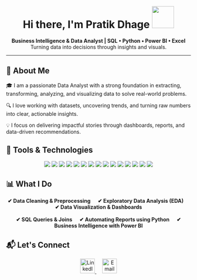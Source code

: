 
<h1 align="center">Hi there, I'm Pratik Dhage <img src="https://media.giphy.com/media/RbDKaczqWovIugyJmW/giphy.gif" width="60px"></h1>


<p align="center">
  <b>Business Intelligence & Data Analyst | SQL • Python • Power BI • Excel</b><br/>
  Turning data into decisions through insights and visuals.
</p>

---

## 🧠 About Me

🎓 I am a passionate Data Analyst with a strong foundation in extracting, transforming, analyzing, and visualizing data to solve real-world problems.

🔍 I love working with datasets, uncovering trends, and turning raw numbers into clear, actionable insights.

💡 I focus on delivering impactful stories through dashboards, reports, and data-driven recommendations.



## 🚀 Tools & Technologies

<p align="center">
  <img src="https://img.shields.io/badge/SQL-336791?style=for-the-badge&logo=postgresql&logoColor=white"/>
  <img src="https://img.shields.io/badge/MySQL-005C84?style=for-the-badge&logo=mysql&logoColor=white"/>
  <img src="https://img.shields.io/badge/MS%20SQL%20Server-CC2927?style=for-the-badge&logo=microsoft&logoColor=white"/>
  <img src="https://img.shields.io/badge/Python-3776AB?style=for-the-badge&logo=python&logoColor=white"/>
  <img src="https://img.shields.io/badge/PowerBI-F2C811?style=for-the-badge&logo=powerbi&logoColor=black"/>
  <img src="https://img.shields.io/badge/Excel-217346?style=for-the-badge&logo=microsoft-excel&logoColor=white"/>
  <img src="https://img.shields.io/badge/pandas-150458?style=for-the-badge&logo=pandas&logoColor=white"/>
  <img src="https://img.shields.io/badge/NumPy-013243?style=for-the-badge&logo=numpy&logoColor=white"/>
  <img src="https://img.shields.io/badge/Matplotlib-0C4B33?style=for-the-badge&logo=matplotlib&logoColor=white"/>
  <img src="https://img.shields.io/badge/Seaborn-2C2D72?style=for-the-badge&logo=python&logoColor=white"/>
  <img src="https://img.shields.io/badge/Canva-00C4CC?style=for-the-badge&logo=canva&logoColor=white"/>
  <img src="https://img.shields.io/badge/Figma-F24E1E?style=for-the-badge&logo=figma&logoColor=white"/>
  <img src="https://img.shields.io/badge/PowerPoint-B7472A?style=for-the-badge&logo=microsoft-powerpoint&logoColor=white"/>
  <img src="https://img.shields.io/badge/HTML-E34F26?style=for-the-badge&logo=html5&logoColor=white"/>
  <img src="https://img.shields.io/badge/CSS-1572B6?style=for-the-badge&logo=css3&logoColor=white"/>
</p>





## 📊 What I Do

<p align="center">
  <b>✔ Data Cleaning & Preprocessing</b> &nbsp;&nbsp;&nbsp;
  <b>✔ Exploratory Data Analysis (EDA)</b> &nbsp;&nbsp;&nbsp;
  <b>✔ Data Visualization & Dashboards</b><br><br>
  <b>✔ SQL Queries & Joins</b> &nbsp;&nbsp;&nbsp;
  <b>✔ Automating Reports using Python</b> &nbsp;&nbsp;&nbsp;
  <b>✔ Business Intelligence with Power BI</b>
</p>



## 📬 Let's Connect


<p align="center">
  <a href="https://www.linkedin.com/in/pratik-dhage-pd04052001" target="_blank">
    <img src="https://cdn-icons-png.flaticon.com/512/174/174857.png" alt="LinkedIn" width="40" height="40" />
  </a>
  &nbsp;&nbsp;&nbsp;
  <a href="pratikdhage300@gmail.com">
    <img src="https://cdn-icons-png.flaticon.com/512/732/732200.png" alt="Email" width="40" height="40" />
  </a>
</p>

